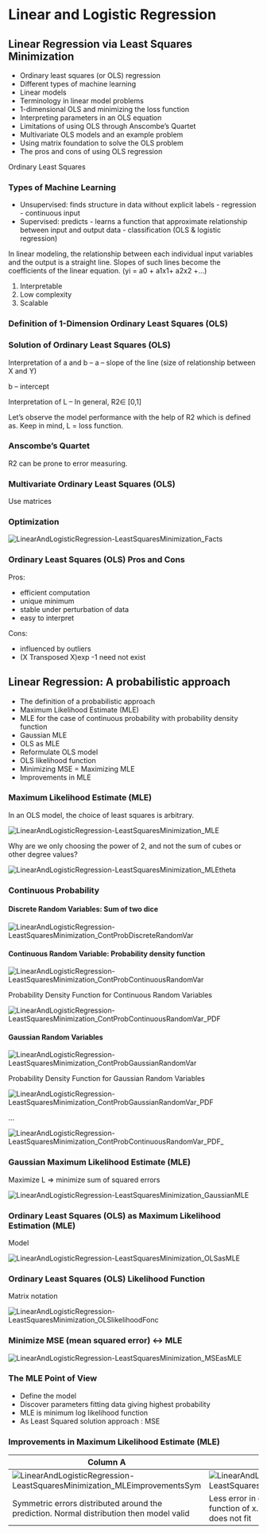 # Linear and Logistic Regression

## Linear Regression via Least Squares Minimization

* Ordinary least squares (or OLS) regression
* Different types of machine learning
* Linear models
* Terminology in linear model problems
* 1-dimensional OLS and minimizing the loss function
* Interpreting parameters in an OLS equation
* Limitations of using OLS through Anscombe’s Quartet
* Multivariate OLS models and an example problem
* Using matrix foundation to solve the OLS problem
* The pros and cons of using OLS regression

Ordinary Least Squares

### Types of Machine Learning

* Unsupervised: finds structure in data without explicit labels - regression - continuous input
* Supervised: predicts - learns a function that approximate relationship between input and output data - classification (OLS & logistic regression)

In linear modeling, the relationship between each individual input variables and the output is a straight line. Slopes of such lines become the coefficients of the linear equation. (yi = a0 + a1x1+ a2x2 +…)

1. Interpretable
2. Low complexity
3. Scalable

### Definition of 1-Dimension Ordinary Least Squares (OLS)
### Solution of Ordinary Least Squares (OLS)
Interpretation of a and b
–
a – slope of the line (size of relationship between X and Y)

b – intercept

Interpretation of L
–
In general, R2∈ [0,1]

Let’s observe the model performance with the help of R2 which is defined as. Keep in mind, L = loss function. 

### Anscombe’s Quartet

R2 can be prone to error measuring.

### Multivariate Ordinary Least Squares (OLS)

Use matrices

### Optimization

![LinearAndLogisticRegression-LeastSquaresMinimization_Facts](LinearAndLogisticRegression-LeastSquaresMinimization_Facts.png "LeastSquaresMinimization_Facts]")

### Ordinary Least Squares (OLS) Pros and Cons

Pros:
* efficient computation
* unique minimum
* stable under perturbation of data
* easy to interpret

Cons:
* influenced by outliers
* (X Transposed X)exp -1 need not exist

## Linear Regression: A probabilistic approach

* The definition of a probabilistic approach
* Maximum Likelihood Estimate (MLE)
* MLE for the case of continuous probability with probability density function
* Gaussian MLE
* OLS as MLE
* Reformulate OLS model
* OLS likelihood function
* Minimizing MSE = Maximizing MLE
* Improvements in MLE

### Maximum Likelihood Estimate (MLE)

In an OLS model, the choice of least squares is arbitrary.

![LinearAndLogisticRegression-LeastSquaresMinimization_MLE](LinearAndLogisticRegression-LeastSquaresMinimization_MLE.png "LeastSquaresMinimization_MLE]")

Why are we only choosing the power of 2, and not the sum of cubes or other degree values?

![LinearAndLogisticRegression-LeastSquaresMinimization_MLEtheta](LinearAndLogisticRegression-LeastSquaresMinimization_MLEtheta.png "LeastSquaresMinimization_MLEtheta]")

### Continuous Probability

#### Discrete Random Variables: Sum of two dice

![LinearAndLogisticRegression-LeastSquaresMinimization_ContProbDiscreteRandomVar](LinearAndLogisticRegression-LeastSquaresMinimization_ContProbDiscreteRandomVar.png "LeastSquaresMinimization_ContProbDiscreteRandomVar]")

#### Continuous Random Variable: Probability density function

![LinearAndLogisticRegression-LeastSquaresMinimization_ContProbContinuousRandomVar](LinearAndLogisticRegression-LeastSquaresMinimization_ContProbContinuousRandomVar.png "LeastSquaresMinimization_ContProbContinuousRandomVar]")

Probability Density Function for Continuous Random Variables

![LinearAndLogisticRegression-LeastSquaresMinimization_ContProbContinuousRandomVar_PDF](LinearAndLogisticRegression-LeastSquaresMinimization_ContProbContinuousRandomVar_PDF.png "LeastSquaresMinimization_ContProbContinuousRandomVar_PDF]")

#### Gaussian Random Variables

![LinearAndLogisticRegression-LeastSquaresMinimization_ContProbGaussianRandomVar](LinearAndLogisticRegression-LeastSquaresMinimization_ContProbGaussianRandomVar.png "LeastSquaresMinimization_ContProbGaussianRandomVar]")

Probability Density Function for Gaussian Random Variables

![LinearAndLogisticRegression-LeastSquaresMinimization_ContProbGaussianRandomVar_PDF](LinearAndLogisticRegression-LeastSquaresMinimization_ContProbGaussianRandomVar_PDF.png "LeastSquaresMinimization_ContProbGaussianRandomVar_PDF]")

...

![LinearAndLogisticRegression-LeastSquaresMinimization_ContProbContinuousRandomVar_PDF_](LinearAndLogisticRegression-LeastSquaresMinimization_ContProbContinuousRandomVar_PDF_.png "LeastSquaresMinimization_ContProbContinuousRandomVar_PDF_]")

### Gaussian Maximum Likelihood Estimate (MLE)

Maximize L => minimize sum of squared errors

![LinearAndLogisticRegression-LeastSquaresMinimization_GaussianMLE](LinearAndLogisticRegression-LeastSquaresMinimization_GaussianMLE.png "LeastSquaresMinimization_GaussianMLE]")

### Ordinary Least Squares (OLS) as Maximum Likelihood Estimation (MLE)

Model

![LinearAndLogisticRegression-LeastSquaresMinimization_OLSasMLE](LinearAndLogisticRegression-LeastSquaresMinimization_OLSasMLE.png "LeastSquaresMinimization_OLSasMLE]")

### Ordinary Least Squares (OLS) Likelihood Function

Matrix notation

![LinearAndLogisticRegression-LeastSquaresMinimization_OLSlikelihoodFonc](LinearAndLogisticRegression-LeastSquaresMinimization_OLSlikelihoodFonc.png "LeastSquaresMinimization_OLSlikelihoodFonc]")

### Minimize MSE (mean squared error) <-> MLE

![LinearAndLogisticRegression-LeastSquaresMinimization_MSEasMLE](LinearAndLogisticRegression-LeastSquaresMinimization_MSEasMLE.png "LeastSquaresMinimization_MSEasMLE]")

### The MLE Point of View

* Define the model
* Discover parameters fitting data giving highest probability
* MLE is minimum log likelihood function
* As Least Squared solution approach : MSE

### Improvements in Maximum Likelihood Estimate (MLE)


Column A | Column B | Column C | Column D
---------|----------|----------|---------
 ![LinearAndLogisticRegression-LeastSquaresMinimization_MLEimprovementsSym](LinearAndLogisticRegression-LeastSquaresMinimization_MLEimprovementsSym.png "LeastSquaresMinimization_MLEimprovementsSym]") | ![LinearAndLogisticRegression-LeastSquaresMinimization_MLEimprovementsIndep](LinearAndLogisticRegression-LeastSquaresMinimization_MLEimprovementsIndep.png "LeastSquaresMinimization_MLEimprovementsIndep]") | ![LinearAndLogisticRegression-LeastSquaresMinimization_MLEimprovementsOutlier](LinearAndLogisticRegression-LeastSquaresMinimization_MLEimprovementsOutlier.png "LeastSquaresMinimization_MLEimprovementsOutlier]") | ![LinearAndLogisticRegression-LeastSquaresMinimization_MLEimprovementsSingle](LinearAndLogisticRegression-LeastSquaresMinimization_MLEimprovementsSingle.png "LeastSquaresMinimization_MLEimprovementsSingle]")
 Symmetric errors distributed around the prediction. Normal distribution then model valid | Less error in extremes. It can be modeled as function of x. Errors are not independent of x. MLE does not fit | Errors distributed symmetric but outliers. Ignore outlier or modify the error model | If ignore outlier, a single value of x has many predictions => output independent of input. Not normal, not independent. Model does not fit
